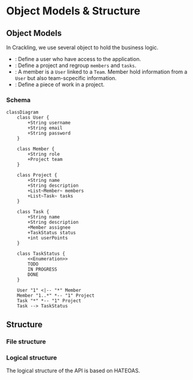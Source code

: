 # Object Models &amp; Structure

## Object Models

In Crackling, we use several object to hold the business logic.

- [](User.md): Define a user who have access to the application.
- [](Team.md): Define a project and regroup `members` and `tasks`.
- [](Member.md): A member is a `User` linked to a `Team`. Member hold information from a `User` but also team-scpecific information.
- [](Task.md): Define a piece of work in a project.

### Schema

```mermaid
classDiagram
    class User {
        +String username
        +String email
        +String password
    }

    class Member {
        +String role
        +Project team
    }

    class Project {
        +String name
        +String description
        +List~Member~ members
        +List~Task~ tasks
    }

    class Task {
        +String name
        +String description
        +Member assignee
        +TaskStatus status
        +int userPoints
    }

    class TaskStatus {
        <<Enumeration>>
        TODO
        IN PROGRESS
        DONE
    }

    User "1" <|-- "*" Member
    Member "1..*" *-- "1" Project
    Task "*" *-- "1" Project 
    Task --> TaskStatus
```

## Structure

### File structure

### Logical structure

The logical structure of the API is based on HATEOAS.